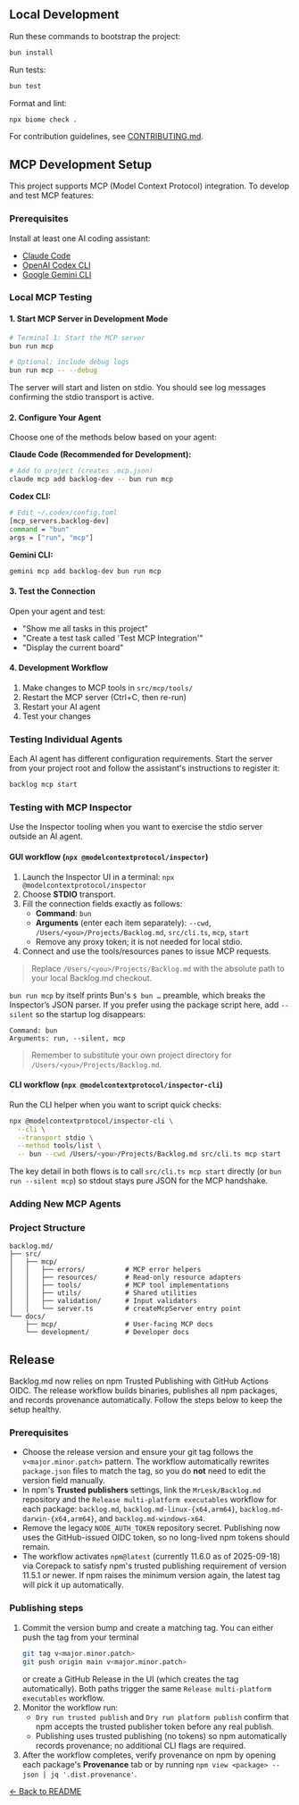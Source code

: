 ## Local Development

Run these commands to bootstrap the project:

```bash
bun install
```

Run tests:

```bash
bun test
```

Format and lint:

```bash
npx biome check .
```

For contribution guidelines, see [CONTRIBUTING.md](CONTRIBUTING.md).

## MCP Development Setup

This project supports MCP (Model Context Protocol) integration. To develop and test MCP features:

### Prerequisites

Install at least one AI coding assistant:
- [Claude Code](https://claude.ai/download)
- [OpenAI Codex CLI](https://openai.com/codex)
- [Google Gemini CLI](https://cloud.google.com/gemini/docs/codeassist/gemini-cli)

### Local MCP Testing

#### 1. Start MCP Server in Development Mode

```bash
# Terminal 1: Start the MCP server
bun run mcp

# Optional: include debug logs
bun run mcp -- --debug
```

The server will start and listen on stdio. You should see log messages confirming the stdio transport is active.

#### 2. Configure Your Agent

Choose one of the methods below based on your agent:

**Claude Code (Recommended for Development):**
```bash
# Add to project (creates .mcp.json)
claude mcp add backlog-dev -- bun run mcp
```

**Codex CLI:**
```bash
# Edit ~/.codex/config.toml
[mcp_servers.backlog-dev]
command = "bun"
args = ["run", "mcp"]
```

**Gemini CLI:**
```bash
gemini mcp add backlog-dev bun run mcp
```

#### 3. Test the Connection

Open your agent and test:
- "Show me all tasks in this project"
- "Create a test task called 'Test MCP Integration'"
- "Display the current board"

#### 4. Development Workflow

1. Make changes to MCP tools in `src/mcp/tools/`
2. Restart the MCP server (Ctrl+C, then re-run)
3. Restart your AI agent
4. Test your changes

### Testing Individual Agents

Each AI agent has different configuration requirements. Start the server from your project root and follow the assistant's instructions to register it:

```bash
backlog mcp start
```

### Testing with MCP Inspector

Use the Inspector tooling when you want to exercise the stdio server outside an AI agent.

#### GUI workflow (`npx @modelcontextprotocol/inspector`)

1. Launch the Inspector UI in a terminal: `npx @modelcontextprotocol/inspector`
2. Choose **STDIO** transport.
3. Fill the connection fields exactly as follows:
   - **Command**: `bun`
   - **Arguments** (enter each item separately): `--cwd`, `/Users/<you>/Projects/Backlog.md`, `src/cli.ts`, `mcp`, `start`
   - Remove any proxy token; it is not needed for local stdio.
4. Connect and use the tools/resources panes to issue MCP requests.

> Replace `/Users/<you>/Projects/Backlog.md` with the absolute path to your local Backlog.md checkout.

`bun run mcp` by itself prints Bun's `$ bun …` preamble, which breaks the Inspector’s JSON parser. If you prefer using the package script here, add `--silent` so the startup log disappears:

```
Command: bun
Arguments: run, --silent, mcp
```

> Remember to substitute your own project directory for `/Users/<you>/Projects/Backlog.md`.

#### CLI workflow (`npx @modelcontextprotocol/inspector-cli`)

Run the CLI helper when you want to script quick checks:

```bash
npx @modelcontextprotocol/inspector-cli \
  --cli \
  --transport stdio \
  --method tools/list \
  -- bun --cwd /Users/<you>/Projects/Backlog.md src/cli.ts mcp start
```

The key detail in both flows is to call `src/cli.ts mcp start` directly (or `bun run --silent mcp`) so stdout stays pure JSON for the MCP handshake.

### Adding New MCP Agents


### Project Structure

```
backlog.md/
├── src/
│   ├── mcp/
│   │   ├── errors/          # MCP error helpers
│   │   ├── resources/       # Read-only resource adapters
│   │   ├── tools/           # MCP tool implementations
│   │   ├── utils/           # Shared utilities
│   │   ├── validation/      # Input validators
│   │   └── server.ts        # createMcpServer entry point
└── docs/
    ├── mcp/                 # User-facing MCP docs
    └── development/         # Developer docs
```

## Release

Backlog.md now relies on npm Trusted Publishing with GitHub Actions OIDC. The
release workflow builds binaries, publishes all npm packages, and records
provenance automatically. Follow the steps below to keep the setup healthy.

### Prerequisites

- Choose the release version and ensure your git tag follows the
  `v<major.minor.patch>` pattern. The workflow automatically rewrites
  `package.json` files to match the tag, so you do **not** need to edit the
  version field manually.
- In npm's **Trusted publishers** settings, link the
  `MrLesk/Backlog.md` repository and the `Release multi-platform executables`
  workflow for each package: `backlog.md`,
  `backlog.md-linux-{x64,arm64}`, `backlog.md-darwin-{x64,arm64}`, and
  `backlog.md-windows-x64`.
- Remove the legacy `NODE_AUTH_TOKEN` repository secret. Publishing now uses
  the GitHub-issued OIDC token, so no long-lived npm tokens should remain.
- The workflow activates `npm@latest` (currently 11.6.0 as of 2025-09-18) via
  Corepack to satisfy npm's trusted publishing requirement of version 11.5.1 or
  newer. If npm raises the minimum version again, the latest tag will pick it
  up automatically.

### Publishing steps

1. Commit the version bump and create a matching tag. You can either push the
   tag from your terminal
   ```bash
   git tag v<major.minor.patch>
   git push origin main v<major.minor.patch>
   ```
   or create a GitHub Release in the UI (which creates the tag automatically).
   Both paths trigger the same `Release multi-platform executables` workflow.
2. Monitor the workflow run:
   - `Dry run trusted publish` and `Dry run platform publish` confirm that
     npm accepts the trusted publisher token before any real publish.
   - Publishing uses trusted publishing (no tokens) so npm automatically records
     provenance; no additional CLI flags are required.
3. After the workflow completes, verify provenance on npm by opening each
   package's **Provenance** tab or by running `npm view <package> --json | jq '.dist.provenance'`.

[← Back to README](README.md)
